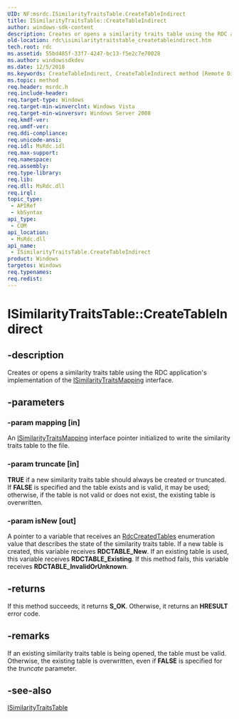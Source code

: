 ```yaml
---
UID: NF:msrdc.ISimilarityTraitsTable.CreateTableIndirect
title: ISimilarityTraitsTable::CreateTableIndirect
author: windows-sdk-content
description: Creates or opens a similarity traits table using the RDC application's implementation of the ISimilarityTraitsMapping interface.
old-location: rdc\isimilaritytraitstable_createtableindirect.htm
tech.root: rdc
ms.assetid: 55bd485f-33f7-4247-bc13-f5e2c7e70028
ms.author: windowssdkdev
ms.date: 12/5/2018
ms.keywords: CreateTableIndirect, CreateTableIndirect method [Remote Differential Compression], CreateTableIndirect method [Remote Differential Compression],ISimilarityTraitsTable interface, ISimilarityTraitsTable interface [Remote Differential Compression],CreateTableIndirect method, ISimilarityTraitsTable.CreateTableIndirect, ISimilarityTraitsTable::CreateTableIndirect, fs.isimilaritytraitstable_createtableindirect, msrdc/ISimilarityTraitsTable::CreateTableIndirect, rdc.isimilaritytraitstable_createtableindirect
ms.topic: method
req.header: msrdc.h
req.include-header: 
req.target-type: Windows
req.target-min-winverclnt: Windows Vista
req.target-min-winversvr: Windows Server 2008
req.kmdf-ver: 
req.umdf-ver: 
req.ddi-compliance: 
req.unicode-ansi: 
req.idl: MsRdc.idl
req.max-support: 
req.namespace: 
req.assembly: 
req.type-library: 
req.lib: 
req.dll: MsRdc.dll
req.irql: 
topic_type:
 - APIRef
 - kbSyntax
api_type:
 - COM
api_location:
 - MsRdc.dll
api_name:
 - ISimilarityTraitsTable.CreateTableIndirect
product: Windows
targetos: Windows
req.typenames: 
req.redist: 
---
```


# ISimilarityTraitsTable::CreateTableIndirect


## -description


Creates or opens a similarity traits table using the RDC application's implementation of the <a href="https://msdn.microsoft.com/1ddc599b-5a9b-4807-9005-00793f9a6ed4">ISimilarityTraitsMapping</a> interface.


## -parameters




### -param mapping [in]

An <a href="https://msdn.microsoft.com/1ddc599b-5a9b-4807-9005-00793f9a6ed4">ISimilarityTraitsMapping</a> interface pointer initialized to write the similarity traits table to the file.


### -param truncate [in]

<b>TRUE</b> if a new similarity traits table should always be created or truncated. If <b>FALSE</b> is specified and the table exists and is valid, it may be used; otherwise, if the table is not valid or does not exist, the existing table is overwritten.


### -param isNew [out]

A pointer to a variable that receives an  <a href="https://msdn.microsoft.com/f46dd0f0-22b0-41fb-a7c2-29d1b4514f7e">RdcCreatedTables</a> enumeration value that describes the state of the similarity traits table. If a new table is created, this variable receives <b>RDCTABLE_New</b>. If an existing table is used, this variable receives <b>RDCTABLE_Existing</b>. If this method fails, this variable receives <b>RDCTABLE_InvalidOrUnknown</b>.


## -returns



If this method succeeds, it returns <b xmlns:loc="http://microsoft.com/wdcml/l10n">S_OK</b>. Otherwise, it returns an <b xmlns:loc="http://microsoft.com/wdcml/l10n">HRESULT</b> error code.




## -remarks



If an existing similarity traits table is being opened, the table must be valid.  Otherwise, the existing table is overwritten, even if <b>FALSE</b> is specified for the <i>truncate</i> parameter.




## -see-also




<a href="https://msdn.microsoft.com/0985e27c-aa70-43c1-bcec-00ef14f2df58">ISimilarityTraitsTable</a>
 

 

